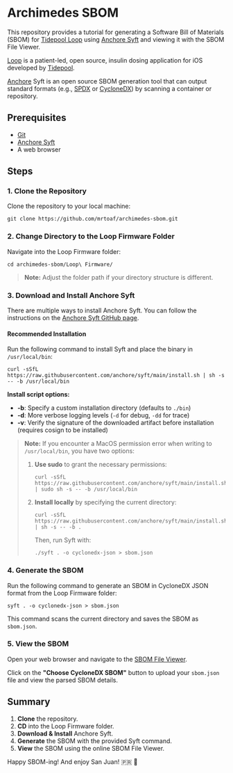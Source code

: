 # Archimedes SBOM

This repository provides a tutorial for generating a Software Bill of Materials (SBOM) for [Tidepool Loop](https://github.com/LoopKit/Loop) using [Anchore Syft](https://github.com/anchore/syft) and viewing it with the SBOM File Viewer.

[Loop](https://loopkit.github.io/loopdocs/) is a patient-led, open source, insulin dosing application for iOS developed by [Tidepool](https://www.tidepool.org/).

[Anchore](https://anchore.com/) Syft is an open source SBOM generation tool that can output standard formats (e.g., [SPDX](https://spdx.dev/) or [CycloneDX](https://cyclonedx.org/)) by scanning a container or repository.

## Prerequisites

- [Git](https://git-scm.com/)
- [Anchore Syft](https://github.com/anchore/syft)
- A web browser

## Steps

### 1. Clone the Repository

Clone the repository to your local machine:

    git clone https://github.com/mrtoaf/archimedes-sbom.git

### 2. Change Directory to the Loop Firmware Folder

Navigate into the Loop Firmware folder:

    cd archimedes-sbom/Loop\ Firmware/

> **Note:** Adjust the folder path if your directory structure is different.

### 3. Download and Install Anchore Syft

There are multiple ways to install Anchore Syft. You can follow the instructions on the [Anchore Syft GitHub page](https://github.com/anchore/syft).

#### Recommended Installation

Run the following command to install Syft and place the binary in `/usr/local/bin`:

    curl -sSfL https://raw.githubusercontent.com/anchore/syft/main/install.sh | sh -s -- -b /usr/local/bin

**Install script options:**

- **-b**: Specify a custom installation directory (defaults to `./bin`)
- **-d**: More verbose logging levels (`-d` for debug, `-dd` for trace)
- **-v**: Verify the signature of the downloaded artifact before installation (requires cosign to be installed)

> **Note:** If you encounter a MacOS permission error when writing to `/usr/local/bin`, you have two options:
>
> 1. **Use sudo** to grant the necessary permissions:
>
>        curl -sSfL https://raw.githubusercontent.com/anchore/syft/main/install.sh | sudo sh -s -- -b /usr/local/bin
>
> 2. **Install locally** by specifying the current directory:
>
>        curl -sSfL https://raw.githubusercontent.com/anchore/syft/main/install.sh | sh -s -- -b .
>
>    Then, run Syft with:
>
>        ./syft . -o cyclonedx-json > sbom.json

### 4. Generate the SBOM

Run the following command to generate an SBOM in CycloneDX JSON format from the Loop Firmware folder:

    syft . -o cyclonedx-json > sbom.json

This command scans the current directory and saves the SBOM as `sbom.json`.

### 5. View the SBOM

Open your web browser and navigate to the [SBOM File Viewer](https://mrtoaf.github.io/archimedes-sbom/).

Click on the **"Choose CycloneDX SBOM"** button to upload your `sbom.json` file and view the parsed SBOM details.

## Summary

1. **Clone** the repository.
2. **CD** into the Loop Firmware folder.
3. **Download & Install** Anchore Syft.
4. **Generate** the SBOM with the provided Syft command.
5. **View** the SBOM using the online SBOM File Viewer.

Happy SBOM-ing! And enjoy San Juan! 🇵🇷 🌴
